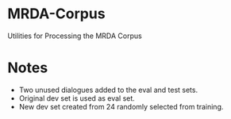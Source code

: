 # MRDA-Corpus
Utilities for Processing the MRDA Corpus

# Notes
- Two unused dialogues added to the eval and test sets.
- Original dev set is used as eval set.
- New dev set created from 24 randomly selected from training.